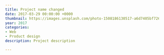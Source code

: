 ```yaml
---
title: Project name changed
date: 2017-03-29 00:00:00 +0000
thumbnail: https://images.unsplash.com/photo-1508186130517-a6d7405bf726?ixlib=rb-0.3.5&s=7adcf1b007a719469528642b60e2d5c3&auto=format&fit=crop&w=1887&q=80
year: 2017
categories:
- Web
- Product design
description: Project description

---
```


